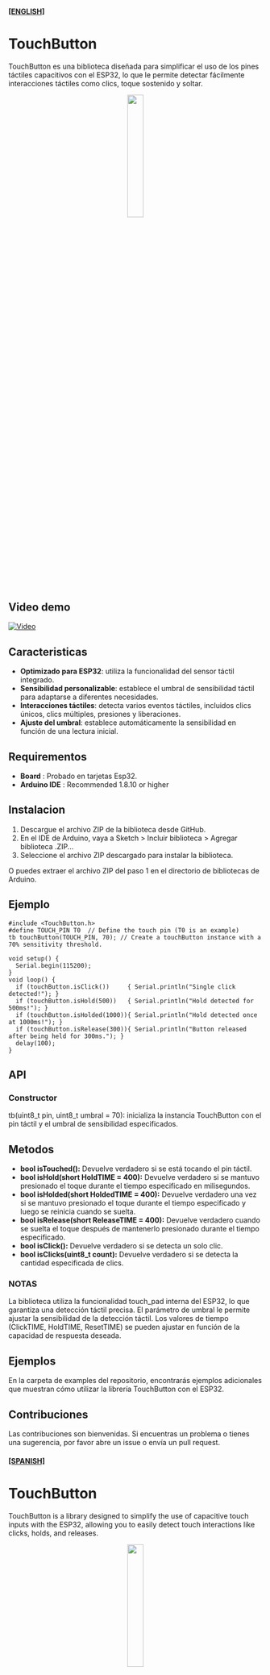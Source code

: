 #### **[[ENGLISH]](#spanish)**

# TouchButton

TouchButton es una biblioteca diseñada para simplificar el uso de los pines táctiles capacitivos con el ESP32, lo que le permite detectar fácilmente interacciones táctiles como clics, toque sostenido y soltar.

<p align="center">
<img width="25%" src='https://i.postimg.cc/15tXcXJD/touch.png' title=''/>
</p>

## Video demo
[![Video](https://i9.ytimg.com/vi_webp/CZT4Cc9K-DI/mq2.webp?sqp=CMD0h7kG-oaymwEmCMACELQB8quKqQMa8AEB-AG-AoAC4AOKAgwIABABGGUgXihaMA8=&rs=AOn4CLAyH8MoagsQNR8sYxJ0jhskvQ-MVQ)](https://www.youtube.com/watch?v=CZT4Cc9K-DI)

## Caracteristicas

- **Optimizado para ESP32**: utiliza la funcionalidad del sensor táctil integrado.
- **Sensibilidad personalizable**: establece el umbral de sensibilidad táctil para adaptarse a diferentes necesidades.
- **Interacciones táctiles**: detecta varios eventos táctiles, incluidos clics únicos, clics múltiples, presiones y liberaciones.
- **Ajuste del umbral**: establece automáticamente la sensibilidad en función de una lectura inicial.

## Requirementos

- **Board** : Probado en tarjetas Esp32.
- **Arduino IDE** : Recommended 1.8.10 or higher

## Instalacion

1. Descargue el archivo ZIP de la biblioteca desde GitHub.
2. En el IDE de Arduino, vaya a Sketch > Incluir biblioteca > Agregar biblioteca .ZIP...
3. Seleccione el archivo ZIP descargado para instalar la biblioteca.

O puedes extraer el archivo ZIP del paso 1 en el directorio de bibliotecas de Arduino.

## Ejemplo

```
#include <TouchButton.h>
#define TOUCH_PIN T0  // Define the touch pin (T0 is an example)
tb touchButton(TOUCH_PIN, 70); // Create a touchButton instance with a 70% sensitivity threshold.

void setup() {
  Serial.begin(115200);
}
void loop() {
  if (touchButton.isClick())     { Serial.println("Single click detected!"); }
  if (touchButton.isHold(500))   { Serial.println("Hold detected for 500ms!"); }
  if (touchButton.isHolded(1000)){ Serial.println("Hold detected once at 1000ms!"); }
  if (touchButton.isRelease(300)){ Serial.println("Button released after being held for 300ms."); }
  delay(100);
}
```

## API

### Constructor

tb(uint8_t pin, uint8_t umbral = 70): inicializa la instancia TouchButton con el pin táctil y el umbral de sensibilidad especificados.

## Metodos

* <b> bool isTouched():</b> Devuelve verdadero si se está tocando el pin táctil.
* <b> bool isHold(short HoldTIME = 400):</b> Devuelve verdadero si se mantuvo presionado el toque durante el tiempo especificado en milisegundos.
* <b> bool isHolded(short HoldedTIME = 400):</b> Devuelve verdadero una vez si se mantuvo presionado el toque durante el tiempo especificado y luego se reinicia cuando se suelta.
* <b> bool isRelease(short ReleaseTIME = 400):</b> Devuelve verdadero cuando se suelta el toque después de mantenerlo presionado durante el tiempo especificado.
* <b> bool isClick():</b> Devuelve verdadero si se detecta un solo clic.
* <b> bool isClicks(uint8_t count):</b> Devuelve verdadero si se detecta la cantidad especificada de clics.

### NOTAS

La biblioteca utiliza la funcionalidad touch_pad interna del ESP32, lo que garantiza una detección táctil precisa.
El parámetro de umbral le permite ajustar la sensibilidad de la detección táctil.
Los valores de tiempo (ClickTIME, HoldTIME, ResetTIME) se pueden ajustar en función de la capacidad de respuesta deseada.

## Ejemplos

En la carpeta de examples del repositorio, encontrarás ejemplos adicionales que muestran cómo utilizar la librería TouchButton con el ESP32.

## Contribuciones

Las contribuciones son bienvenidas. Si encuentras un problema o tienes una sugerencia, por favor abre un issue o envía un pull request.


#### **[[SPANISH]](#english)** 

# TouchButton

TouchButton is a library designed to simplify the use of capacitive touch inputs with the ESP32, allowing you to easily detect touch interactions like clicks, holds, and releases.

<p align="center">
<img width="25%" src='https://i.postimg.cc/15tXcXJD/touch.png' title=''/>
</p>

## Features

- **Optimized for ESP32**: Uses the built-in touch_pad functionality.
- **Customizable Sensitivity**: Set the touch sensitivity threshold to adapt to different needs.
- **Touch Interactions**: Detects various touch events including single clicks, multiple clicks, holds, and releases.
- **Threshold Adjustment**: Automatically sets the sensitivity based on an initial reading.

## Requirements

- **Board** : Tested on Esp32 board.
- **Arduino IDE** : Recommended 1.8.10 or higher

## Instalation

1. Download the library ZIP file from GitHub .
2. In the Arduino IDE, go to Sketch > Include Library > Add .ZIP Library... .
3. Select the downloaded ZIP file to install the library.

Or you can extract the ZIP file from step 1 into your Arduino libraries directory.

## Sample code

```
#include <TouchButton.h>
#define TOUCH_PIN T0  // Define the touch pin (T0 is an example)
tb touchButton(TOUCH_PIN, 70); // Create a touchButton instance with a 70% sensitivity threshold.

void setup() {
  Serial.begin(115200);
}
void loop() {
  if (touchButton.isClick())     { Serial.println("Single click detected!"); }
  if (touchButton.isHold(500))   { Serial.println("Hold detected for 500ms!"); }
  if (touchButton.isHolded(1000)){ Serial.println("Hold detected once at 1000ms!"); }
  if (touchButton.isRelease(300)){ Serial.println("Button released after being held for 300ms."); }
  delay(100);
}
```

## API

### Builder

tb(uint8_t pin, uint8_t threshold = 70): Initializes the TouchButton instance with the specified touch pin and sensitivity threshold.

## Methods

* <b> bool isTouched():</b> Returns true if the touch pad is currently being touched.
* <b> bool isHold(short HoldTIME = 400):</b> Returns true if the touch has been held for the specified time in milliseconds.
* <b> bool isHolded(short HoldedTIME = 400):</b> Returns true once if the touch has been held for the specified time, then resets when released.
* <b> bool isRelease(short ReleaseTIME = 400):</b> Returns true when the touch is released after being held for the specified time.
* <b> bool isClick():</b> Returns true if a single click is detected.
* <b> bool isClicks(uint8_t count):</b> Returns true if the specified number of clicks is detected.

### NOTES

The library uses the ESP32's internal touch_pad functionality, ensuring precise touch detection.
The threshold parameter allows you to adjust the sensitivity of the touch detection.
The time values (ClickTIME, HoldTIME, ResetTIME) can be adjusted based on the desired responsiveness.

## Examples

In the examples folder of the repository, you will find additional examples demonstrating how to use the TouchButton library with the ESP32.

## Contributions

Contributions are welcome. If you find a problem or have a suggestion, please open an issue or send a pull request.
